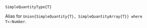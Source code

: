 ```
SimpleQuantityType{T}
```

Alias for `Union{SimpleQuantity{T}, SimpleQuantityArray{T}} where T<:Number`.
